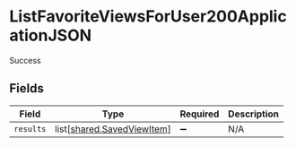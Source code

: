 # ListFavoriteViewsForUser200ApplicationJSON

Success


## Fields

| Field                                                              | Type                                                               | Required                                                           | Description                                                        |
| ------------------------------------------------------------------ | ------------------------------------------------------------------ | ------------------------------------------------------------------ | ------------------------------------------------------------------ |
| `results`                                                          | list[[shared.SavedViewItem](../../models/shared/savedviewitem.md)] | :heavy_minus_sign:                                                 | N/A                                                                |